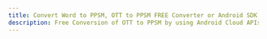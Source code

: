 ---title: Convert Word to PPSM, OTT to PPSM FREE Converter or Android SDKdescription: Free Conversion of OTT to PPSM by using Android Cloud APIs & SDKs. Also Create, Edit & Render Microsoft Word & OpenOffice documents in the Cloud.---